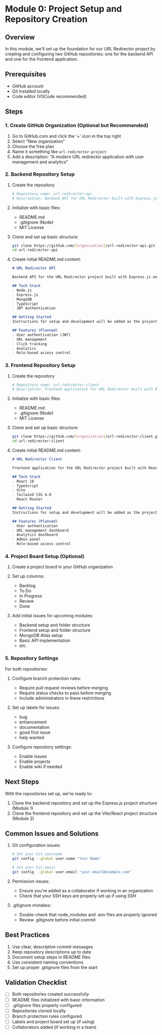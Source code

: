 # Module 0: Project Setup and Repository Creation

## Overview
In this module, we'll set up the foundation for our URL Redirector project by creating and configuring two GitHub repositories: one for the backend API and one for the frontend application.

## Prerequisites
- GitHub account
- Git installed locally
- Code editor (VSCode recommended)

## Steps

### 1. Create GitHub Organization (Optional but Recommended)
1. Go to GitHub.com and click the '+' icon in the top right
2. Select "New organization"
3. Choose the free plan
4. Name it something like `url-redirector-project`
5. Add a description: "A modern URL redirector application with user management and analytics"

### 2. Backend Repository Setup

1. Create the repository
   ```bash
   # Repository name: url-redirector-api
   # Description: Backend API for URL Redirector built with Express.js and MongoDB
   ```

2. Initialize with basic files:
   - README.md
   - .gitignore (Node)
   - MIT License

3. Clone and set up basic structure:
   ```bash
   git clone https://github.com/[organization]/url-redirector-api.git
   cd url-redirector-api
   ```

4. Create initial README.md content:
   ```markdown
   # URL Redirector API

   Backend API for the URL Redirector project built with Express.js and MongoDB.

   ## Tech Stack
   - Node.js
   - Express.js
   - MongoDB
   - TypeScript
   - JWT Authentication

   ## Getting Started
   Instructions for setup and development will be added as the project progresses.

   ## Features (Planned)
   - User authentication (JWT)
   - URL management
   - Click tracking
   - Analytics
   - Role-based access control
   ```

### 3. Frontend Repository Setup

1. Create the repository
   ```bash
   # Repository name: url-redirector-client
   # Description: Frontend application for URL Redirector built with React, TypeScript, and Vite
   ```

2. Initialize with basic files:
   - README.md
   - .gitignore (Node)
   - MIT License

3. Clone and set up basic structure:
   ```bash
   git clone https://github.com/[organization]/url-redirector-client.git
   cd url-redirector-client
   ```

4. Create initial README.md content:
   ```markdown
   # URL Redirector Client

   Frontend application for the URL Redirector project built with React, TypeScript, and Vite.

   ## Tech Stack
   - React 18
   - TypeScript
   - Vite
   - Tailwind CSS 4.0
   - React Router

   ## Getting Started
   Instructions for setup and development will be added as the project progresses.

   ## Features (Planned)
   - User authentication
   - URL management dashboard
   - Analytics dashboard
   - Admin panel
   - Role-based access control
   ```

### 4. Project Board Setup (Optional)

1. Create a project board in your GitHub organization
2. Set up columns:
   - Backlog
   - To Do
   - In Progress
   - Review
   - Done

3. Add initial issues for upcoming modules:
   - Backend setup and folder structure
   - Frontend setup and folder structure
   - MongoDB Atlas setup
   - Basic API implementation
   - etc.

### 5. Repository Settings

For both repositories:

1. Configure branch protection rules:
   - Require pull request reviews before merging
   - Require status checks to pass before merging
   - Include administrators in these restrictions

2. Set up labels for issues:
   - bug
   - enhancement
   - documentation
   - good first issue
   - help wanted

3. Configure repository settings:
   - Enable issues
   - Enable projects
   - Enable wiki if needed

## Next Steps

With the repositories set up, we're ready to:
1. Clone the backend repository and set up the Express.js project structure (Module 1)
2. Clone the frontend repository and set up the Vite/React project structure (Module 2)

## Common Issues and Solutions

1. Git configuration issues:
   ```bash
   # Set your Git username
   git config --global user.name "Your Name"
   
   # Set your Git email
   git config --global user.email "your.email@example.com"
   ```

2. Permission issues:
   - Ensure you're added as a collaborator if working in an organization
   - Check that your SSH keys are properly set up if using SSH

3. .gitignore mistakes:
   - Double-check that node_modules and .env files are properly ignored
   - Review .gitignore before initial commit

## Best Practices

1. Use clear, descriptive commit messages
2. Keep repository descriptions up to date
3. Document setup steps in README files
4. Use consistent naming conventions
5. Set up proper .gitignore files from the start

## Validation Checklist

- [ ] Both repositories created successfully
- [ ] README files initialized with basic information
- [ ] .gitignore files properly configured
- [ ] Repositories cloned locally
- [ ] Branch protection rules configured
- [ ] Labels and project board set up (if using)
- [ ] Collaborators added (if working in a team)